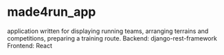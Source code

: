 # made4run_app
 application written for displaying running teams, arranging terrains and competitions, preparing a training route. Backend: django-rest-framework Frontend: React
